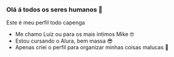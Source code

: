  ### Olá á todos os seres humanos 👋

 Este é meu perfil todo capenga
 
 - Me chamo Luiz ou para os mais íntimos Mike 🤓
 - Estou cursando o Alura, bem massa 😎
 - Apenas criei o perfil para organizar minhas coisas malucas 🤪

